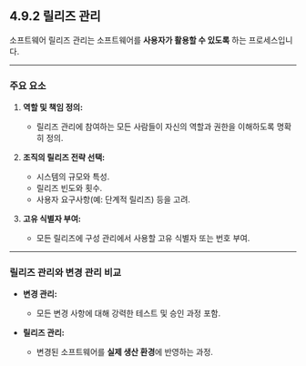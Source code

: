 ## 4.9.2 릴리즈 관리

소프트웨어 릴리즈 관리는 소프트웨어를 **사용자가 활용할 수 있도록** 하는 프로세스입니다.

---

### 주요 요소

1. **역할 및 책임 정의:**  
   - 릴리즈 관리에 참여하는 모든 사람들이 자신의 역할과 권한을 이해하도록 명확히 정의.

2. **조직의 릴리즈 전략 선택:**  
   - 시스템의 규모와 특성.  
   - 릴리즈 빈도와 횟수.  
   - 사용자 요구사항(예: 단계적 릴리즈) 등을 고려.

3. **고유 식별자 부여:**  
   - 모든 릴리즈에 구성 관리에서 사용할 고유 식별자 또는 번호 부여.

---

### 릴리즈 관리와 변경 관리 비교

- **변경 관리:**  
  - 모든 변경 사항에 대해 강력한 테스트 및 승인 과정 포함.

- **릴리즈 관리:**  
  - 변경된 소프트웨어를 **실제 생산 환경**에 반영하는 과정.
